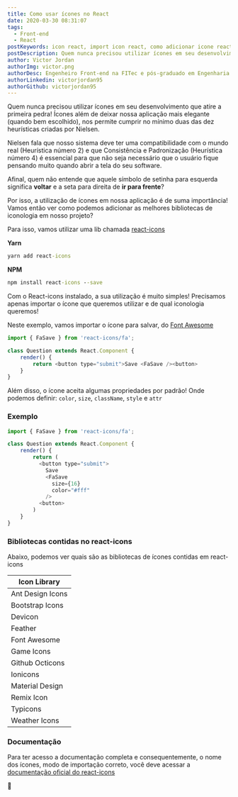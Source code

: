 ```yaml
---
title: Como usar ícones no React
date: 2020-03-30 08:31:07
tags:
  - Front-end
  - React
postKeywords: icon react, import icon react, como adicionar icone react, icone react, react, icone, font awesome react, material design icon react, front-end
postDescription: Quem nunca precisou utilizar ícones em seu desenvolvimento que atire a primeira pedra! Ícones além de deixar nossa aplicação mais elegante (quando bem escolhido), nos permite cumprir no mínimo duas das dez heurísticas criadas por Nielsen. Nielsen fala que nosso sistema deve ter uma compatibilidade com o mundo real (Heurística número 2) e que Consistência e Padronização (Heurística número 4) é essencial para que não seja necessário que o usuário fique pensando muito quando abrir a tela do seu software.
author: Victor Jordan
authorImg: victor.png
authorDesc: Engenheiro Front-end na FITec e pós-graduado em Engenharia de Software pela PUC-MG e formado em Banco de Dados pela Fatec, apaixonado por usabilidade, performance e UX!
authorLinkedin: victorjordan95
authorGithub: victorjordan95
---
```


Quem nunca precisou utilizar ícones em seu desenvolvimento que atire a primeira pedra!
Ícones além de deixar nossa aplicação mais elegante (quando bem escolhido), nos permite cumprir no mínimo duas das dez heurísticas criadas por Nielsen.

Nielsen fala que nosso sistema deve ter uma compatibilidade com o mundo real (Heurística número 2) e que Consistência e Padronização (Heurística número 4) é essencial para que não seja necessário que o usuário fique pensando muito quando abrir a tela do seu software.

Afinal, quem não entende que aquele símbolo de setinha para esquerda significa **voltar** e a seta para direita de **ir para frente**?

Por isso, a utilização de ícones em nossa aplicação é de suma importância!
Vamos então ver como podemos adicionar as melhores bibliotecas de iconologia em nosso projeto?

<!-- more -->

Para isso, vamos utilizar uma lib chamada [react-icons](https://www.npmjs.com/package/react-icons)

**Yarn**

```cmd
yarn add react-icons
```

**NPM**

```cmd
npm install react-icons --save
```

Com o React-icons instalado, a sua utilização é muito simples!
Precisamos apenas importar o ícone que queremos utilizar e de qual iconologia queremos!

Neste exemplo, vamos importar o ícone para salvar, do [Font Awesome](https://react-icons.netlify.com/#/icons/fa)

```javascript
import { FaSave } from 'react-icons/fa';

class Question extends React.Component {
    render() {
        return <button type="submit">Save <FaSave /><button>
    }
}
```

Além disso, o ícone aceita algumas propriedades por padrão!
Onde podemos definir: `color`, `size`, `className`, `style` e `attr`

### Exemplo

```javascript
import { FaSave } from 'react-icons/fa';

class Question extends React.Component {
    render() {
        return (
          <button type="submit">
            Save
            <FaSave
              size={16}
              color="#fff"
            />
          <button>
        )
    }
}
```

### Bibliotecas contidas no react-icons

Abaixo, podemos ver quais são as bibliotecas de ícones contidas em react-icons

| Icon Library     |
| ---------------- |
| Ant Design Icons |
| Bootstrap Icons  |
| Devicon          |
| Feather          |
| Font Awesome     |
| Game Icons       |
| Github Octicons  |
| Ionicons         |
| Material Design  |
| Remix Icon       |
| Typicons         |
| Weather Icons    |

### Documentação

Para ter acesso a documentação completa e consequentemente, o nome dos ícones, modo de importação correto, você deve acessar a [documentação oficial do react-icons](https://react-icons.netlify.com/#/)

🏡
